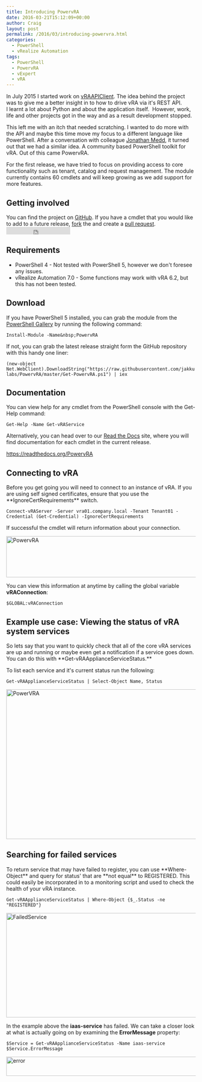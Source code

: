 ```yaml
---
title: Introducing PowervRA
date: 2016-03-21T15:12:09+00:00
author: Craig
layout: post
permalink: /2016/03/introducing-powervra.html
categories:
  - PowerShell
  - vRealize Automation
tags:
  - PowerShell
  - PowervRA
  - vExpert
  - vRA
---
```

In July 2015 I started work on&nbsp;<a href="https://github.com/chelnak/vRAAPIClient">vRAAPIClient</a>. The idea behind the project was to give me a better insight in to how to drive vRA via it's REST API. I&nbsp;learnt a lot about Python and about the application itself. &nbsp;However, work, life and other projects got in the way and as a result development stopped.

This left me with an itch that needed scratching. I wanted to do more with the API and maybe this time move my focus to a different language like PowerShell.&nbsp;After a conversation with colleague <a href="https://twitter.com/jonathanmedd/">Jonathan Medd</a>, it turned out that we had a similar idea. A community based PowerShell toolkit for vRA. Out of this came PowervRA.

For the first release,&nbsp;we have tried to focus on providing access to core functionality such as tenant, catalog and request management.&nbsp;The module currently contains 60 cmdlets and will keep growing as we add support for more features.
<h2>Getting involved</h2>
You can find the project on <a href="http://vexpert.me/PowervRA">GitHub</a>. If you have a cmdlet that you would like to add to a future release, <a href="https://help.github.com/articles/fork-a-repo/">fork</a>&nbsp;the and create a <a href="https://help.github.com/articles/creating-a-pull-request/">pull request</a>.
<iframe src="https://ghbtns.com/github-btn.html?user=jakkulabs&repo=PowervRA&type=fork&count=true" width="170px" height="20px" frameborder="0" scrolling="0"></iframe>

<!--more-->
<h2>Requirements</h2>

 * PowerShell 4 - Not tested with PowerShell 5, however we don't foresee any issues.
 * vRealize Automation 7.0 - Some functions may work with vRA 6.2, but this has not been tested.

<h2>Download</h2>
If you have PowerShell 5 installed, you can grab the module from the <a href="https://www.powershellgallery.com/" target="_blank">PowerShell Gallery</a>&nbsp;by running the following command:

```Install-Module -Name&nbsp;PowervRA```

If not, you can grab the latest release straight form the GitHub repository with this handy one liner:

```(new-object Net.WebClient).DownloadString("https://raw.githubusercontent.com/jakkulabs/PowervRA/master/Get-PowervRA.ps1") | iex```
<h2>Documentation</h2>
You can view help for any cmdlet from the PowerShell console with the Get-Help command:

```Get-Help -Name Get-vRAService```

Alternatively, you can head over to our&nbsp;<a href="http://powervra.readthedocs.org/" target="_blank">Read the Docs</a>&nbsp;site, where you will find documentation for each cmdlet in the current release.

https://readthedocs.org/PowervRA
<h2>Connecting to vRA</h2>
Before you get going you will need to connect to an instance of vRA. If you are using self signed certificates, ensure that you use&nbsp;the **IgnoreCertRequirements** switch.

```Connect-vRAServer -Server vra01.company.local -Tenant Tenant01 -Credential (Get-Credential) -IgnoreCertRequirements```

If successful&nbsp;the cmdlet will return information about your connection.

<img class="alignnone size-full wp-image-585" src="http://www.helloitscraig.co.uk/wp-content/uploads/2016/03/vraconnection.png" alt="PowervRA" width="840" height="109" />

You can view this information at anytime&nbsp;by calling the global variable **vRAConnection**:

```$GLOBAL:vRAConnection```
<h2>Example use case:&nbsp;Viewing the status of vRA system services</h2>
So lets say that you want to quickly check that all of the core vRA services are up and running or maybe even get a notification if a service goes down. You can do this with&nbsp;**Get-vRAApplianceServiceStatus.**

To list each service and it's current status run the following:

```Get-vRAApplianceServiceStatus | Select-Object Name, Status```

<img class="alignnone wp-image-574 size-full" src="http://www.helloitscraig.co.uk/wp-content/uploads/2016/03/Get-vRAApplianceServiceStatus-e1458224121579.png" alt="PowerVRA" width="505" height="397" />
<h2>Searching for failed services</h2>
To return service that may have failed to register, you can use **Where-Object** and query for status' that are **not equal** to REGISTERED. This could easily be incorporated in to a&nbsp;monitoring script and used to check the health of your vRA instance.

```Get-vRAApplianceServiceStatus | Where-Object {$_.Status -ne "REGISTERED"}```

<img class="alignnone wp-image-575 size-full" src="http://www.helloitscraig.co.uk/wp-content/uploads/2016/03/FailedService-e1458224026231.png" alt="FailedService" width="821" height="277" />

In the example above the **iaas-service** has failed. We can take a closer look at what is actually going on by examining the **ErrorMessage** property:

```
$Service = Get-vRAApplianceServiceStatus -Name iaas-service
$Service.ErrorMessage
```

<img class="alignnone size-full wp-image-576" src="http://www.helloitscraig.co.uk/wp-content/uploads/2016/03/error.png" alt="error" width="841" height="51" />